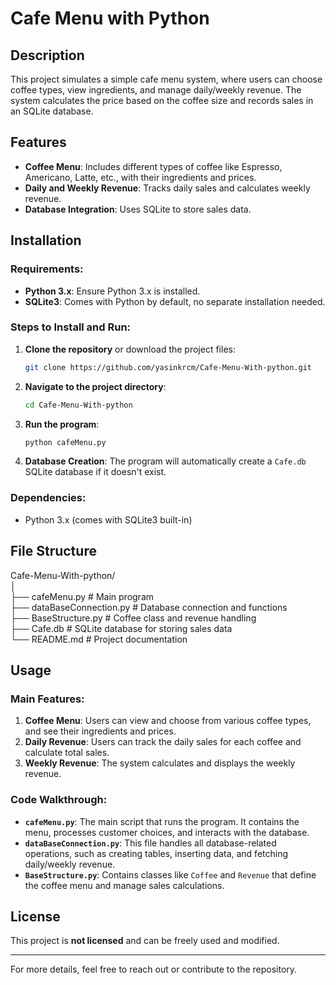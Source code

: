 # Cafe Menu with Python

## Description
This project simulates a simple cafe menu system, where users can choose coffee types, view ingredients, and manage daily/weekly revenue. The system calculates the price based on the coffee size and records sales in an SQLite database.

## Features
- **Coffee Menu**: Includes different types of coffee like Espresso, Americano, Latte, etc., with their ingredients and prices.
- **Daily and Weekly Revenue**: Tracks daily sales and calculates weekly revenue.
- **Database Integration**: Uses SQLite to store sales data.

## Installation

### Requirements:
- **Python 3.x**: Ensure Python 3.x is installed.
- **SQLite3**: Comes with Python by default, no separate installation needed.

### Steps to Install and Run:
1. **Clone the repository** or download the project files:
    ```bash
    git clone https://github.com/yasinkrcm/Cafe-Menu-With-python.git
    ```
2. **Navigate to the project directory**:
    ```bash
    cd Cafe-Menu-With-python
    ```
3. **Run the program**:
    ```bash
    python cafeMenu.py
    ```
5. **Database Creation**: The program will automatically create a `Cafe.db` SQLite database if it doesn't exist.

### Dependencies:
- Python 3.x (comes with SQLite3 built-in)

## File Structure
Cafe-Menu-With-python/ <br>
│<br>
├── cafeMenu.py # Main program <br>
├── dataBaseConnection.py # Database connection and functions <br>
├── BaseStructure.py # Coffee class and revenue handling <br>
├── Cafe.db # SQLite database for storing sales data <br>
└── README.md # Project documentation<br>

## Usage

### Main Features:
1. **Coffee Menu**: Users can view and choose from various coffee types, and see their ingredients and prices.
2. **Daily Revenue**: Users can track the daily sales for each coffee and calculate total sales.
3. **Weekly Revenue**: The system calculates and displays the weekly revenue.

### Code Walkthrough:
- **`cafeMenu.py`**: The main script that runs the program. It contains the menu, processes customer choices, and interacts with the database.
- **`dataBaseConnection.py`**: This file handles all database-related operations, such as creating tables, inserting data, and fetching daily/weekly revenue.
- **`BaseStructure.py`**: Contains classes like `Coffee` and `Revenue` that define the coffee menu and manage sales calculations.

## License
This project is **not licensed** and can be freely used and modified.

---

For more details, feel free to reach out or contribute to the repository.
